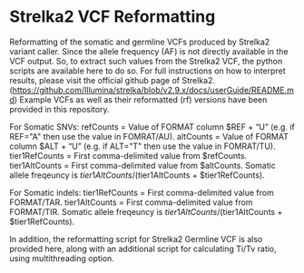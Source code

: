 # Strelka2 VCF Reformatting
Reformatting of the somatic and germline VCFs produced by Strelka2 variant caller.
Since the allele frequency (AF) is not directly available in the VCF output. So, to extract such values from the Strelka2 VCF, the python scripts are available here to do so.
For full instructions on how to interpret results, please visit the official github page of Strelka2. (https://github.com/Illumina/strelka/blob/v2.9.x/docs/userGuide/README.md)
Example VCFs as well as their reformatted (rf) versions have been provided in this repository.

For Somatic SNVs:
refCounts = Value of FORMAT column $REF + “U” (e.g. if REF="A" then use the value in FOMRAT/AU).
altCounts = Value of FORMAT column $ALT + “U” (e.g. if ALT="T" then use the value in FOMRAT/TU).
tier1RefCounts = First comma-delimited value from $refCounts.
tier1AltCounts = First comma-delimited value from $altCounts.
Somatic allele freqeuncy is $tier1AltCounts / ($tier1AltCounts + $tier1RefCounts).

For Somatic indels:
tier1RefCounts = First comma-delimited value from FORMAT/TAR.
tier1AltCounts = First comma-delimited value from FORMAT/TIR.
Somatic allele freqeuncy is $tier1AltCounts / ($tier1AltCounts + $tier1RefCounts).

In addition, the reformatting script for Strelka2 Germline VCF is also provided here, along with an additional script for calculating Ti/Tv ratio, using multithreading option.

